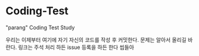 # Coding-Test
"parang" Coding Test Study

우리는 이제부터 여기에 자기 자신의 코드를 작성 후 커밋한다.
문제는 알아서 올리길 바란다. 링크는 주석 처리 하든 issue 등록을 하든 한다 씹들아
